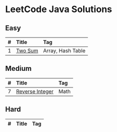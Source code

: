 # LeetCode Java Solutions

## Easy

| #   | Title           | Tag               |
| :-- | :-------------- | :---------------- |
| 1   | [Two Sum][0001] | Array, Hash Table |

## Medium

| #   | Title                   | Tag  |
| :-- | :---------------------- | :--- |
| 7   | [Reverse Integer][0007] | Math |

## Hard

| #   | Title | Tag |
| :-- | :---- | :-- |

[0001]: https://leetcode.com/problems/two-sum/
[0007]: https://leetcode.com/problems/reverse-integer/description/
